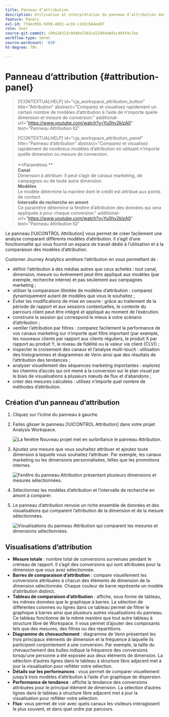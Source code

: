 ```yaml
---
title: Panneau d’attribution
description: Utilisation et interprétation du panneau d’attribution dans Analysis Workspace.
feature: Panels
exl-id: 7fdec05b-5d99-48d1-ac1b-c243cb64e487
role: User
source-git-commit: c89a28323c9d40a7265cd22994a0d1c484f4c7ee
workflow-type: tm+mt
source-wordcount: '620'
ht-degree: 70%

---
```


# Panneau d’attribution {#attribution-panel}

>[!CONTEXTUALHELP]
>id="cja_workspace_attribution_button"
>title="Attribution"
>abstract="Comparez et visualisez rapidement un certain nombre de modèles d’attribution à l’aide de n’importe quelle dimension et mesure de conversion."
>additional-url="https://www.youtube.com/watch?v=Yu0hy2klzA0" text="Panneau Attribution IQ"

>[!CONTEXTUALHELP]
>id="cja_workspace_attribution_panel"
>title="Panneau d’attribution"
>abstract="Comparez et visualisez rapidement de nombreux modèles d’attribution en utilisant n’importe quelle dimension ou mesure de conversion.<br/><br/>**Paramètres **<br/>**Canal**<br/> Dimension à attribuer. Il peut s’agir de canaux marketing, de campagnes ou de toute autre dimension.<br/>**Modèles**<br/> Le modèle détermine la manière dont le crédit est attribué aux points de contact.<br/>**Intervalle de recherche en amont**<br/> Ce paramètre détermine la fenêtre d’attribution des données qui sera appliquée à pour chaque conversion."
>additional-url="https://www.youtube.com/watch?v=Yu0hy2klzA0" text="Panneau Attribution IQ"


Le panneau [!UICONTROL Attribution] vous permet de créer facilement une analyse comparant différents modèles d’attribution. Il s’agit d’une fonctionnalité qui vous fournit un espace de travail dédié à l’utilisation et à la comparaison des modèles d’attribution.

Customer Journey Analytics améliore l’attribution en vous permettant de :

* définir l’attribution à des médias autres que ceux achetés : tout canal, dimension, mesure ou événement peut être appliqué aux modèles (par exemple, recherche interne) et pas seulement aux campagnes marketing ;
* utiliser la comparaison illimitée de modèles d’attribution : comparez dynamiquement autant de modèles que vous le souhaitez ;
* Éviter les modifications de mise en oeuvre : grâce au traitement de la période de rapport et aux sessions contextuelles, le contexte du parcours client peut être intégré et appliqué au moment de l’exécution.
* construire la session qui correspond le mieux à votre scénario d’attribution ;
* ventiler l’attribution par filtres : comparez facilement la performance de vos canaux marketing sur n’importe quel filtre important (par exemple, les nouveaux clients par rapport aux clients réguliers, le produit X par rapport au produit Y, le niveau de fidélité ou la valeur vie client (CLV)) ;
* inspecter le croisement des canaux et l’analyse multi-touch : utilisation des histogrammes et diagrammes de Venn ainsi que des résultats de l’attribution des tendances ;
* analyser visuellement des séquences marketing importantes : explorez les chemins d’accès qui ont mené à la conversion sur le plan visuel par le biais de visualisations à plusieurs nœuds de flux et d’abandons ;
* créer des mesures calculées : utilisez n’importe quel nombre de méthodes d’attribution.

## Création d’un panneau d’attribution

1. Cliquez sur l’icône du panneau à gauche.
1. Faites glisser le panneau [!UICONTROL Attribution] dans votre projet Analysis Workspace.

   ![La fenêtre Nouveau projet met en surbrillance le panneau Attribution.](assets/Attribution_Panel_1.png)

1. Ajoutez une mesure que vous souhaitez attribuer et ajoutez toute dimension à laquelle vous souhaitez l’attribuer. Par exemple, les canaux marketing ou les dimensions personnalisées, telles que les promotions internes.

   ![Fenêtre du panneau Attribution présentant plusieurs dimensions et mesures sélectionnées.](assets/attribution_panel2.png)

1. Sélectionnez les modèles d’attribution et l’intervalle de recherche en amont à comparer.

1. Le panneau d’attribution renvoie un riche ensemble de données et des visualisations qui comparent l’attribution de la dimension et de la mesure sélectionnées.

   ![Visualisations du panneau Attribution qui comparent les mesures et dimensions sélectionnées.](assets/attr_panel_vizs.png)

## Visualisations d’attribution

* **Mesure totale** : nombre total de conversions survenues pendant le créneau de rapport. Il s’agit des conversions qui sont attribuées pour la dimension que vous avez sélectionnée.
* **Barres de comparaison d’attribution** : compare visuellement les conversions attribuées à chacun des éléments de dimension de la dimension sélectionnée. Chaque couleur de barre représente un modèle d’attribution distinct.
* **Tableau de comparaison d’attribution** : affiche, sous forme de tableau, les mêmes données que le graphique à barres. La sélection de différentes colonnes ou lignes dans ce tableau permet de filtrer le graphique à barres ainsi que plusieurs autres visualisations du panneau. Ce tableau fonctionne de la même manière que tout autre tableau à structure libre de Workspace. Il vous permet d’ajouter des composants tels que des mesures, des filtres ou des répartitions.
* **Diagramme de chevauchement** : diagramme de Venn présentant les trois principaux éléments de dimension et la fréquence à laquelle ils participent conjointement à une conversion. Par exemple, la taille du chevauchement des bulles indique la fréquence des conversions lorsqu’une personne a été exposée aux deux éléments de dimension. La sélection d’autres lignes dans le tableau à structure libre adjacent met à jour la visualisation pour refléter votre sélection.
* **Détails sur les performances** : vous permet de comparer visuellement jusqu’à trois modèles d’attribution à l’aide d’un graphique de dispersion.
* **Performance de tendance** : affiche la tendance des conversions attribuées pour le principal élément de dimension. La sélection d’autres lignes dans le tableau à structure libre adjacent met à jour la visualisation pour refléter votre sélection.
* **Flux**: vous permet de voir avec quels canaux les visiteurs interagissent le plus souvent, et dans quel ordre par parcours.
